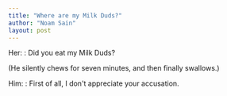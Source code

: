 ```yaml
---
title: "Where are my Milk Duds?"
author: "Noam Sain"
layout: post
---
```


Her:
: Did you eat my Milk Duds?

(He silently chews for seven minutes, and then finally swallows.)

Him:
: First of all, I don't appreciate your accusation.
